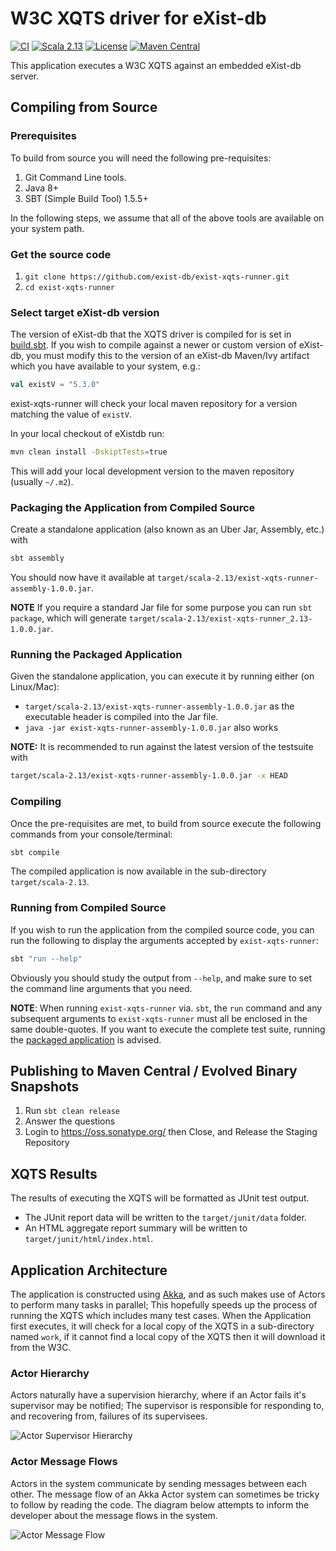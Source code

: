 # W3C XQTS driver for eXist-db

[![CI](https://github.com/eXist-db/exist-xqts-runner/workflows/CI/badge.svg)](https://github.com/eXist-db/exist-xqts-runner/actions?query=workflow%3ACI)
[![Scala 2.13](https://img.shields.io/badge/scala-2.13-red.svg)](http://scala-lang.org)
[![License](https://img.shields.io/badge/license-LGPL%203.0-blue.svg)](https://www.gnu.org/licenses/lgpl-3.0.html)
[![Maven Central](https://maven-badges.herokuapp.com/maven-central/org.exist-db/exist-xqts-runner_2.13/badge.svg)](https://search.maven.org/search?q=g:org.exist-db)

This application executes a W3C XQTS against an embedded eXist-db server.


## Compiling from Source

### Prerequisites

To build from source you will need the following pre-requisites:

1. Git Command Line tools.
2. Java 8+
3. SBT (Simple Build Tool) 1.5.5+

In the following steps, we assume that all of the above tools are available on your system path.

### Get the source code

1. `git clone https://github.com/exist-db/exist-xqts-runner.git`
2. `cd exist-xqts-runner`

### Select target eXist-db version

The version of eXist-db that the XQTS driver is compiled for is set in [build.sbt](build.sbt). 
If you wish to compile against a newer or custom version of eXist-db, you must modify this to the version of an eXist-db Maven/Ivy artifact which you have available to your system, e.g.:

```scala
val existV = "5.3.0"
``` 

exist-xqts-runner will check your local maven repository for a version matching the value of `existV`.

In your local checkout of eXistdb run:

```bash
mvn clean install -DskiptTests=true
```

This will add your local development version to the maven repository (usually `~/.m2`).

### Packaging the Application from Compiled Source

Create a standalone application (also known as an Uber Jar, Assembly, etc.) with

```bash
sbt assembly
```

You should now have it available at `target/scala-2.13/exist-xqts-runner-assembly-1.0.0.jar`. 

**NOTE** If you require a standard Jar file for some purpose you can run `sbt package`, which will generate `target/scala-2.13/exist-xqts-runner_2.13-1.0.0.jar`.

### Running the Packaged Application

Given the standalone application, you can execute it by running either (on Linux/Mac):

- `target/scala-2.13/exist-xqts-runner-assembly-1.0.0.jar`
  as the executable header is compiled into the Jar file.
- `java -jar exist-xqts-runner-assembly-1.0.0.jar` also works

**NOTE:** It is recommended to run against the latest version of the testsuite with 

```bash
target/scala-2.13/exist-xqts-runner-assembly-1.0.0.jar -x HEAD
```

### Compiling

Once the pre-requisites are met, to build from source execute the following commands from your console/terminal:

```bash
sbt compile
```

The compiled application is now available in the sub-directory `target/scala-2.13`.

### Running from Compiled Source

If you wish to run the application from the compiled source code, you can run the following to display the arguments accepted by `exist-xqts-runner`:

```bash
sbt "run --help"
```

Obviously you should study the output from `--help`, and make sure to set the command line arguments that you need.

**NOTE**: When running `exist-xqts-runner` via. `sbt`, the `run` command and any subsequent arguments to `exist-xqts-runner` must all be enclosed in the same double-quotes. If you want to execute the complete test suite, running the [packaged application](#Packaging-the-Application-from-Compiled-Source) is advised.

## Publishing to Maven Central / Evolved Binary Snapshots
1. Run `sbt clean release`
2. Answer the questions
3. Login to https://oss.sonatype.org/ then Close, and Release the Staging Repository

## XQTS Results
The results of executing the XQTS will be formatted as JUnit test output.

* The JUnit report data will be written to the `target/junit/data` folder.
* An HTML aggregate report summary will be written to `target/junit/html/index.html`.


## Application Architecture
The application is constructed using [Akka](https://akka.io), and as such makes use of Actors to perform many tasks in parallel; This hopefully speeds up the process of running the XQTS which includes many test cases.
When the Application first executes, it will check for a local copy of the XQTS in a sub-directory named `work`, if it cannot find a local copy of the XQTS then it will download it from the W3C.


### Actor Hierarchy
Actors naturally have a supervision hierarchy, where if an Actor fails it's supervisor may be notified; The supervisor is responsible for responding to, and recovering from, failures of its supervisees. 

![Actor Supervisor Hierarchy](https://github.com/exist-db/exist-xqts-runner/raw/main/doc/actor-supervisor-hierarchy.png "Actor Supervisor Hierarchy")


### Actor Message Flows
Actors in the system communicate by sending messages between each other. The message flow of an Akka Actor system can sometimes be tricky to follow by reading the code. The diagram below attempts to inform the developer about the message flows in the system.

![Actor Message Flow](https://github.com/exist-db/exist-xqts-runner/raw/main/doc/actor-message-flow.png "Actor Message Flow")
